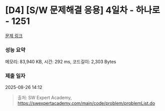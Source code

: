 # [D4] [S/W 문제해결 응용] 4일차 - 하나로 - 1251 

[문제 링크](https://swexpertacademy.com/main/code/problem/problemDetail.do?contestProbId=AV15StKqAQkCFAYD) 

### 성능 요약

메모리: 83,940 KB, 시간: 292 ms, 코드길이: 2,303 Bytes

### 제출 일자

2025-08-26 14:12



> 출처: SW Expert Academy, https://swexpertacademy.com/main/code/problem/problemList.do